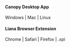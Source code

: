 #### Canopy Desktop App

Windows | Mac | Linux

#### Liana Browser Extension

Chrome | Safari | Firefox | .xpi
